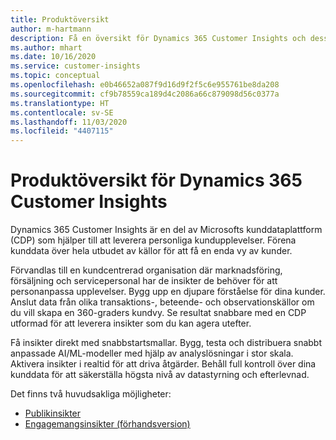```yaml
---
title: Produktöversikt
author: m-hartmann
description: Få en översikt för Dynamics 365 Customer Insights och dess möjligheter.
ms.author: mhart
ms.date: 10/16/2020
ms.service: customer-insights
ms.topic: conceptual
ms.openlocfilehash: e0b46652a087f9d16d9f2f5c6e955761be8da208
ms.sourcegitcommit: cf9b78559ca189d4c2086a66c879098d56c0377a
ms.translationtype: HT
ms.contentlocale: sv-SE
ms.lasthandoff: 11/03/2020
ms.locfileid: "4407115"
---
```

# <a name="product-overview-for-dynamics-365-customer-insights"></a>Produktöversikt för Dynamics 365 Customer Insights

Dynamics 365 Customer Insights är en del av Microsofts kunddataplattform (CDP) som hjälper till att leverera personliga kundupplevelser. Förena kunddata över hela utbudet av källor för att få en enda vy av kunder. 

Förvandlas till en kundcentrerad organisation där marknadsföring, försäljning och servicepersonal har de insikter de behöver för att personanpassa upplevelser. Bygg upp en djupare förståelse för dina kunder. Anslut data från olika transaktions-, beteende- och observationskällor om du vill skapa en 360-graders kundvy. Se resultat snabbare med en CDP utformad för att leverera insikter som du kan agera utefter. 

Få insikter direkt med snabbstartsmallar. Bygg, testa och distribuera snabbt anpassade AI/ML-modeller med hjälp av analyslösningar i stor skala. Aktivera insikter i realtid för att driva åtgärder. Behåll full kontroll över dina kunddata för att säkerställa högsta nivå av datastyrning och efterlevnad. 

Det finns två huvudsakliga möjligheter: 

- [Publikinsikter](audience-insights/overview.md)
- [Engagemangsinsikter (förhandsversion)](engagement-insights/index.yml)
 